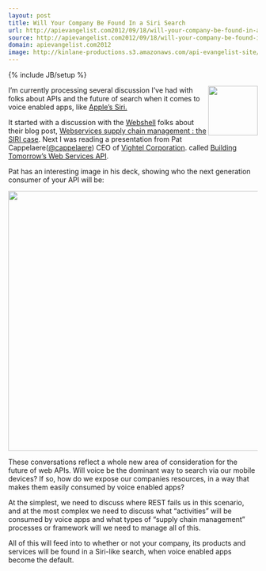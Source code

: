 ```yaml
---
layout: post
title: Will Your Company Be Found In a Siri Search
url: http://apievangelist.com2012/09/18/will-your-company-be-found-in-a-siri-search/
source: http://apievangelist.com2012/09/18/will-your-company-be-found-in-a-siri-search/
domain: apievangelist.com2012
image: http://kinlane-productions.s3.amazonaws.com/api-evangelist-site/blog/apple-siri.jpeg
---
```

{% include JB/setup %}<p>
     <img src="https://s3.amazonaws.com/kinlane-productions/apple/apple-siri.jpeg"  width="100" align="right" />
</p>
<p>
     I’m currently processing several discussion I’ve had with folks about APIs and the future of search when it comes to voice enabled apps, like <a title="Apples Siri" href="http://www.apple.com/ios/siri/">Apple’s Siri.</a>
</p>
<p>
     It started with a discussion with the <a title="Webshell" href="http://webshell.io/home">Webshell</a> folks about their blog post, <a title="Webservices supply chain management : the SIRI case" href="http://api500.com/post/27440326130/webservices-supply-chain-management-the-siri-case">Webservices supply chain management : the SIRI case</a>. Next I was reading a presentation from Pat Cappelaere(<a href="https://twitter.com/cappelaere">@cappelaere</a>) CEO of <a title="Vightel Corporation" href="http://projects.washingtonpost.com/top-secret-america/companies/vightel-corporation/">Vightel Corporation</a>. called <a title="Building Tomorrow’s Web Services API" href="http://www.slideshare.net/cappelaere/building-tomorrows-web-services">Building Tomorrow’s Web Services API</a>.
</p>
<p>
     Pat has an interesting image in his deck, showing who the next generation consumer of your API will be:
</p>
<p>
     <img src="https://s3.amazonaws.com/kinlane-productions/api-evangelist/siri/Siri-API-Search.png"  width="525" />
</p>
<p>
     These conversations reflect a whole new area of consideration for the future of web APIs. Will voice be the dominant way to search via our mobile devices? If so, how do we expose our companies resources, in a way that makes them easily consumed by voice enabled apps?
</p>
<p>
     At the simplest, we need to discuss where REST fails us in this scenario, and at the most complex we need to discuss what “activities” will be consumed by voice apps and what types of “supply chain management” processes or framework will we need to manage all of this.
</p>
<p>
     All of this will feed into to whether or not your company, its products and services will be found in a Siri-like search, when voice enabled apps become the default.
</p>
